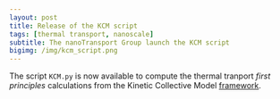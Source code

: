 ```yaml
---
layout: post
title: Release of the KCM script
tags: [thermal transport, nanoscale]
subtitle: The nanoTransport Group launch the KCM script
bigimg: /img/kcm_script.png
---
```


The script `KCM.py` is now available to compute the thermal tranport <i>first principles</i> calculations from the Kinetic Collective Model [framework](https://physta.github.io/articles/).

